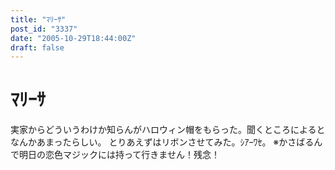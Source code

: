 ```yaml
---
title: "ﾏﾘｰｻ"
post_id: "3337"
date: "2005-10-29T18:44:00Z"
draft: false
---
```


# ﾏﾘｰｻ

実家からどういうわけか知らんがハロウィン帽をもらった。聞くところによるとなんかあまったらしい。 とりあえずはリボンさせてみた。ｼｱｰﾜｾ。 ※かさばるんで明日の恋色マジックには持って行きません！残念！
